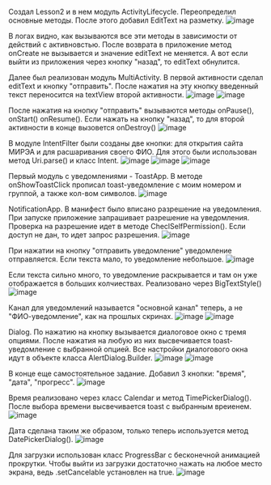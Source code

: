 Создал Lesson2 и в нем модуль ActivityLifecycle. Переопределил основные методы. После этого добавил EditText на разметку.
![image](https://github.com/user-attachments/assets/c6058bfc-f426-46c8-b4c6-0f7ef48aec35)

В логах видно, как вызываются все эти методы в зависимости от действий с активновстью. После возврата в приложение метод onCreate не вызывается и значение editText не меняется. А вот если выйти из приложения через кнопку "назад", то editText обнулится.

Далее был реализован модуль MultiActivity. В первой активности сделал editText и кнопку "отправить". После нажатия на эту кнопку введенный текст переносится на textView второй активности.
![image](https://github.com/user-attachments/assets/65ac6b1e-4649-427d-a3de-c4d59b59f4f3)
![image](https://github.com/user-attachments/assets/99b706c3-163e-46c9-862b-b34842c228a0)

После нажатия на кнопку "отправить" вызываются методы onPause(), onStart() onResume(). Если нажать на кнопку "назад", то для второй активности в конце вызовется onDestroy()
![image](https://github.com/user-attachments/assets/940296a3-a139-459c-a6ad-4685e33be0b4)

В модуле IntentFilter были созданы две кнопки: для открытия сайта МИРЭА и для расшаривания своего ФИО. Для этого были использован метод Uri.parse() и класс Intent. 
![image](https://github.com/user-attachments/assets/97c8bd64-1dbb-4310-91a9-6051d4368aa8)
![image](https://github.com/user-attachments/assets/cb28479b-c716-438c-95c2-5e3527fcd07a)
![image](https://github.com/user-attachments/assets/36b547b2-1185-48e0-a23f-f2417a047ee9)

Первый модуль с уведомлениями - ToastApp. В методе onShowToastClick прописал toast-уведомление с моим номером и группой, а также кол-вом символов.
![image](https://github.com/user-attachments/assets/8ee863b5-50c6-43a9-9632-f1789f63c416)

NotificationApp. В манифест было вписано разрешение на уведомления. При запуске приложение запрашивает разрешение на уведомления. Проверка на разрешение идет в методе CheclSelfPermission(). Если доступ не дан, то идет запрос разрешения.
![image](https://github.com/user-attachments/assets/c30f6327-646c-4d47-aed6-26c2d9394406)

При нажатии на кнопку "отправить уведомление" уведомление отправляется. Если текста мало, то уведомление небольшое.
![image](https://github.com/user-attachments/assets/73b357a1-01a8-4413-a091-e9338a055f50)

Если текста сильно много, то уведомление раскрывается и там он уже отображается в больших колчиествах. Реализовано через BigTextStyle()
![image](https://github.com/user-attachments/assets/447baacf-7ac6-4992-a788-e6d3f80e2b6f)

Канал для уведомлений называется "основной канал" теперь, а не "ФИО-уведомление", как на прошлых скринах.
![image](https://github.com/user-attachments/assets/9f7f860e-7deb-415a-93c9-fe55941457e3)
![image](https://github.com/user-attachments/assets/394db9f9-73a3-4fe1-b241-b6a7b4f3db42)

Dialog. По нажатию на кнопку вызывается диалоговое окно с тремя опциями. После нажатия на любую из них высвечивается toast-уведомление с выбранной опцией. Все настройки диалогового окна идут в объекте класса AlertDialog.Builder.
![image](https://github.com/user-attachments/assets/37328f74-a0b2-4dd7-9b64-385eeb22da22)
![image](https://github.com/user-attachments/assets/87aefc64-4961-4f53-add3-354c5610bf84)

В конце еще самостоятельное задание. Добавил 3 кнопки: "время", "дата", "прогресс".
![image](https://github.com/user-attachments/assets/27c077b1-2f78-4c8a-8598-3cad09b3c1ac)

Время реализовано через класс Calendar и метод TimePickerDialog(). После выбора времени высвечивается toast с выбранным вреиенем.
![image](https://github.com/user-attachments/assets/12c65dd0-e86b-4512-83c1-82d1a5a0f76b)

Дата сделана таким же образом, только теперь используется метод DatePickerDialog().
![image](https://github.com/user-attachments/assets/f5ce512d-9992-43b2-b0b2-0c49fa9f8a62)

Для загрузки использован класс ProgressBar с бесконечной анимацией прокрутки. Чтобы выйти из загрузки достаточно нажать на любое место экрана, ведь .setCancelable установлен на true.
![image](https://github.com/user-attachments/assets/17646e55-38ca-4bdf-9af9-c7c229faedb3)
















